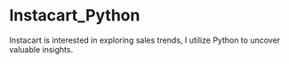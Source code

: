 # Instacart_Python
Instacart is interested in exploring sales trends,  I utilize Python to uncover valuable insights.
